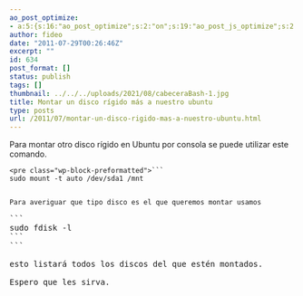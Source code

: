 ```yaml
---
ao_post_optimize:
- a:5:{s:16:"ao_post_optimize";s:2:"on";s:19:"ao_post_js_optimize";s:2:"on";s:20:"ao_post_css_optimize";s:2:"on";s:12:"ao_post_ccss";s:2:"on";s:16:"ao_post_lazyload";s:2:"on";}
author: fideo
date: "2011-07-29T00:26:46Z"
excerpt: ""
id: 634
post_format: []
status: publish
tags: []
thumbnail: ../../../uploads/2021/08/cabeceraBash-1.jpg
title: Montar un disco rígido más a nuestro ubuntu
type: posts
url: /2011/07/montar-un-disco-rigido-mas-a-nuestro-ubuntu.html
---
```

Para montar otro disco rígido en Ubuntu por consola se puede utilizar este comando.

```
<pre class="wp-block-preformatted">```
sudo mount -t auto /dev/sda1 /mnt
```
```

Para averiguar que tipo disco es el que queremos montar usamos

```
<pre class="wp-block-preformatted">```
sudo fdisk -l
```
```

esto listará todos los discos del que estén montados.

Espero que les sirva.
